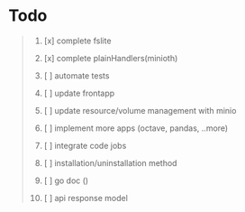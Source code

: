 # Todo
>
> 1. [x] complete fslite
>
> 2. [x] complete plainHandlers(minioth)
>
> 3. [ ] automate tests
>
> 4. [ ] update frontapp
>
> 5. [ ] update resource/volume management with minio
>
> 6. [ ] implement more apps (octave, pandas, ..more)
>
> 7. [ ] integrate code jobs
>
> 8. [ ] installation/uninstallation method
>
> 9. [ ] go doc  ()
>
> 10. [ ] api response model
